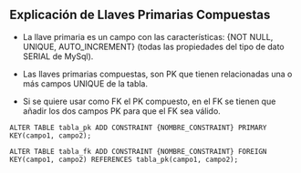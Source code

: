 
## Explicación de Llaves Primarias Compuestas

- La llave primaria es un campo con las características: {NOT NULL, UNIQUE, AUTO_INCREMENT} (todas las propiedades del tipo de dato SERIAL de MySql).

- Las llaves primarias compuestas, son PK que tienen relacionadas una o más campos UNIQUE de la tabla.
- Si se quiere usar como FK el PK compuesto, en el FK se tienen que añadir los dos campos PK para que el FK sea válido.

```
ALTER TABLE tabla_pk ADD CONSTRAINT {NOMBRE_CONSTRAINT} PRIMARY KEY(campo1, campo2);

ALTER TABLE tabla_fk ADD CONSTRAINT {NOMBRE_CONSTRAINT} FOREIGN KEY(campo1, campo2) REFERENCES tabla_pk(campo1, campo2);
```


